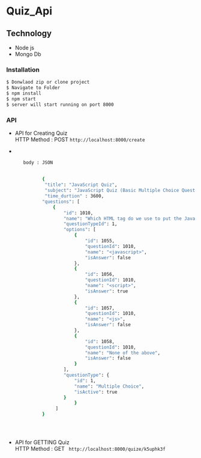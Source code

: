 # Quiz_Api


 ## Technology 
  - Node js 
  - Mongo Db


### Installation

```sh
$ Donwlaod zip or clone project
$ Navigate to Folder
$ npm install
$ npm start
$ server will start running on port 8000
```

### API 
   
 


  -	API   for   Creating  Quiz   
	    HTTP Method :  POST 
        `http://localhost:8000/create`
- ```sh
 

     body : JSON
     
          
            {
             "title": "JavaScript Quiz",
             "subject": "JavaScript Quiz (Basic Multiple Choice Questions for JavaScript Developers)",
             "time_durtion" : 3600,
            "questions": [
                {
                    "id": 1010,
                    "name": "Which HTML tag do we use to put the JavaScript?",
                    "questionTypeId": 1,
                    "options": [
                        {
                            "id": 1055,
                            "questionId": 1010,
                            "name": "<javascript>",
                            "isAnswer": false
                        },
                        {
                            "id": 1056,
                            "questionId": 1010,
                            "name": "<script>",
                            "isAnswer": true
                        },
                        {
                            "id": 1057,
                            "questionId": 1010,
                            "name": "<js>",
                            "isAnswer": false
                        },
                        {
                            "id": 1058,
                            "questionId": 1010,
                            "name": "None of the above",
                            "isAnswer": false
                        }
                    ],
                    "questionType": {
                        "id": 1,
                        "name": "Multiple Choice",
                        "isActive": true
                    }
                        }
                 ]
            }
         
       
  


-	API  for  GETTING  Quiz   
    HTTP Method :  GET 
  ` http://localhost:8000/quize/k5uphk3f`
